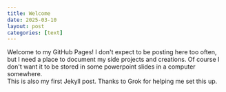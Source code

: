 ```yaml
---
title: Welcome
date: 2025-03-10
layout: post
categories: [text]
---
```

Welcome to my GitHub Pages! I don't expect to be posting here too often, but I need a place to document my side projects and creations. Of course I don't want it to be stored in some powerpoint slides in a computer somewhere.  
This is also my first Jekyll post. Thanks to Grok for helping me set this up.